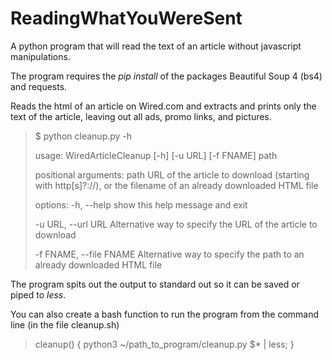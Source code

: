 # ReadingWhatYouWereSent
A python program that will read the text of an article without javascript manipulations.

The program requires the _pip install_ of the packages Beautiful Soup 4 (bs4) and requests.

Reads the html of an article on Wired.com and extracts and prints only the
text of the article, leaving out all ads, promo links, and pictures.

> $ python cleanup.py -h
> 
> usage: WiredArticleCleanup [-h] [-u URL] [-f FNAME] path
>
> 
> positional arguments:
>   path                  URL of the article to download (starting with
>                         http[s]?://), or the filename of an already downloaded
>                         HTML file
> 
> options:
>   -h, --help            show this help message and exit
> 
>   -u URL, --url URL     Alternative way to specify the URL of the article to download
> 
>   -f FNAME, --file FNAME
>                         Alternative way to specify the path to an already downloaded HTML file

The program spits out the output to standard out so it can be saved or piped to _less_.

You can also create a bash function to run the program from the command line (in the file cleanup.sh)

> cleanup() {
>     python3 ~/path_to_program/cleanup.py $* | less;
> }
